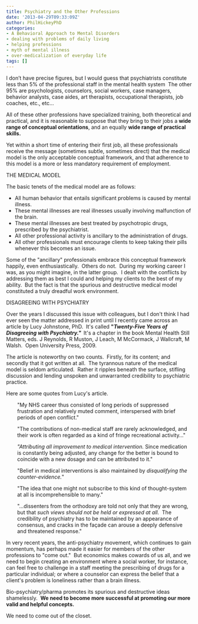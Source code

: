 ```yaml
---
title: Psychiatry and the Other Professions
date: '2013-04-29T09:33:09Z'
author: PhilHickeyPhD
categories:
- A Behavioral Approach to Mental Disorders
- dealing with problems of daily living
- helping professions
- myth of mental illness
- over-medicalization of everyday life
tags: []
---
```


I don’t have precise figures, but I would guess that psychiatrists constitute less than 5% of the professional staff in the mental health system  The other 95% are psychologists, counselors, social workers, case managers, behavior analysts, case aides, art therapists, occupational therapists, job coaches, etc., etc…

All of these other professions have specialized training, both theoretical and practical, and it is reasonable to suppose that they bring to their jobs a <strong>wide range of conceptual orientations</strong>, and an equally <strong>wide range of practical skills.</strong>

Yet within a short time of entering their first job, all these professionals receive the message (sometimes subtle, sometimes direct) that the medical model is the only acceptable conceptual framework, and that adherence to this model is a more or less mandatory requirement of employment.

THE MEDICAL MODEL

The basic tenets of the medical model are as follows:
<ul>
	<li>All human behavior that entails significant problems is caused by mental illness.</li>
	<li>These mental illnesses are real illnesses usually involving malfunction of the brain.</li>
	<li>These mental illnesses are best treated by psychotropic drugs, prescribed by the psychiatrist.</li>
	<li>All other professional activity is ancillary to the administration of drugs.</li>
	<li>All other professionals must encourage clients to keep taking their pills whenever this becomes an issue.</li>
</ul>
Some of the "ancillary" professionals embrace this conceptual framework happily, even enthusiastically.  Others do not.  During my working career I was, as you might imagine, in the latter group.  I dealt with the conflicts by addressing them as best I could and helping my clients to the best of my ability.  But the fact is that the spurious and destructive medical model constituted a truly dreadful work environment.

DISAGREEING WITH PSYCHIATRY

Over the years I discussed this issue with colleagues, but I don't think I had ever seen the matter addressed in print until I recently came across an article by Lucy Johnstone, PhD.  It's called <strong>"<i>Twenty-Five Years of Disagreeing with Psychiatry."  </i></strong>It's a chapter in the book Mental Health Still Matters, eds. J Reynolds, R Muston, J Leach, M McCormack, J Wallcraft, M Walsh.  Open University Press, 2009.

The article is noteworthy on two counts.  Firstly, for its content; and secondly that it got written at all.  The tyrannous nature of the medical model is seldom articulated.  Rather it ripples beneath the surface, stifling discussion and lending unspoken and unwarranted credibility to psychiatric practice.

Here are some quotes from Lucy's article.
<p style="padding-left: 30px;">"My NHS career thus consisted of long periods of suppressed frustration and relatively muted comment, interspersed with brief periods of open conflict."</p>
<p style="padding-left: 30px;">"The contributions of non-medical staff are rarely acknowledged, and their work is often regarded as a kind of fringe recreational activity…"</p>
<p style="padding-left: 30px;"><i>"Attributing all improvement to medical intervention.</i> Since medication is constantly being adjusted, any change for the better is bound to coincide with a new dosage and can be attributed to it."</p>
<p style="padding-left: 30px;">"Belief in medical interventions is also maintained by <i>disqualifying the counter-evidence.</i>"</p>
<p style="padding-left: 30px;">"The idea that one might not subscribe to this kind of thought-system at all is incomprehensible to many."</p>
<p style="padding-left: 30px;">"…dissenters from the orthodoxy are told not only that they are wrong, but that <i>such views should not be held or expressed at all.</i>  The credibility of psychiatry has to be maintained by an appearance of consensus, and cracks in the façade can arouse a deeply defensive and threatened response."</p>
In very recent years, the anti-psychiatry movement, which continues to gain momentum, has perhaps made it easier for members of the other professions to "come out."  But economics makes cowards of us all, and we need to begin creating an environment where a social worker, for instance, can feel free to challenge in a staff meeting the prescribing of drugs for a particular individual; or where a counselor can express the belief that a client's problem is loneliness rather than a brain illness.

Bio-psychiatry/pharma promotes its spurious and destructive ideas shamelessly.  <strong>We need to become more successful at promoting our more valid and helpful concepts.</strong>

We need to come out of the closet.

&nbsp;

&nbsp;